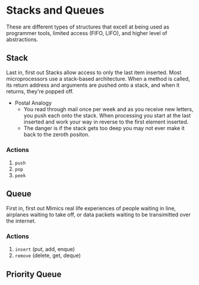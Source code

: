 # Stacks and Queues

These are different types of structures that excell at being used as programmer tools, limited access (FIFO, LIFO), and higher level of abstractions.

## Stack

Last in, first out
Stacks allow access to only the last item inserted. Most microprocessors use a stack-based architecture. When a method is called, its return address and arguments are pushed onto a stack, and when it returns, they're popped off.

- Postal Analogy
  - You read through mail once per week and as you receive new letters, you push each onto the stack. When processing you start at the last inserted and work your way in reverse to the first element inserted.
  - The danger is if the stack gets too deep you may not ever make it back to the zeroth positon.

### Actions

1. `push`
2. `pop`
3. `peek`

## Queue

First in, first out
Mimics real life experiences of people waiting in line, airplanes waiting to take off, or data packets waiting to be transimitted over the internet.

### Actions

1. `insert` (put, add, enque)
2. `remove` (delete, get, deque)

## Priority Queue
